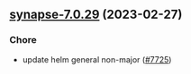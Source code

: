 

## [synapse-7.0.29](https://github.com/truecharts/charts/compare/synapse-7.0.28...synapse-7.0.29) (2023-02-27)

### Chore

- update helm general non-major ([#7725](https://github.com/truecharts/charts/issues/7725))
  
  